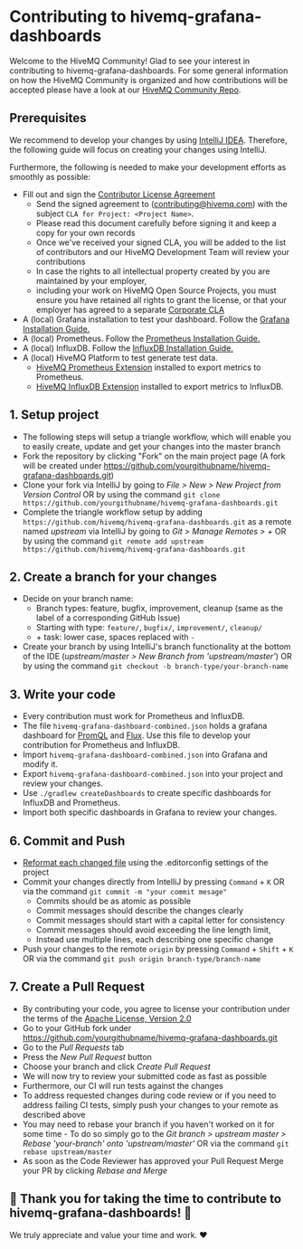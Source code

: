 # Contributing to hivemq-grafana-dashboards

Welcome to the HiveMQ Community! Glad to see your interest in contributing to hivemq-grafana-dashboards.
For some general information on how the HiveMQ Community is organized and how contributions will be accepted please have a look at 
our [HiveMQ Community Repo](https://github.com/hivemq/hivemq-community). 

## Prerequisites

We recommend to develop your changes by using [IntelliJ IDEA](https://www.jetbrains.com/idea/). 
Therefore, the following guide will focus on creating your changes using IntelliJ. 

Furthermore, the following is needed to make your development efforts as smoothly as possible:
- Fill out and sign the [Contributor License Agreement](https://www.hivemq.com/downloads/Contributor_License_Agreement.pdf)
  - Send the signed agreement  to (contributing@hivemq.com) with the subject `CLA for Project: <Project Name>`.
  - Please read this document carefully before signing it and keep a copy for your own records
  - Once we've received your signed CLA, you will be added to the list of contributors and our HiveMQ Development Team will review your contributions
  - In case the rights to all intellectual property created by you are maintained by your employer, 
  - including your work on HiveMQ Open Source Projects, you must ensure you have retained all rights to grant the license, or that your employer has agreed to a separate [Corporate CLA](https://www.hivemq.com/downloads/Corporate_Contributor_License_Agreement.pdf)
- A (local) Grafana installation to test your dashboard. Follow the [Grafana Installation Guide.](https://grafana.com/docs/grafana/latest/setup-grafana/installation/)
- A (local) Prometheus. Follow the [Prometheus Installation Guide.](https://prometheus.io/docs/prometheus/latest/installation/)
- A (local) InfluxDB. Follow the [InfluxDB Installation Guide.](https://docs.influxdata.com/influxdb/v2/install/)
- A (local) HiveMQ Platform to test generate test data.
  - [HiveMQ Prometheus Extension](https://github.com/hivemq/hivemq-prometheus-extension) installed to export metrics to Prometheus.
  - [HiveMQ InfluxDB Extension](https://github.com/hivemq/hivemq-influxdb-extension) installed to export metrics to InfluxDB.

## 1. Setup project

- The following steps will setup a triangle workflow, which will enable you to easily create, update and get your changes into the master branch
- Fork the repository by clicking "Fork" on the main project page (A fork will be created under https://github.com/yourgithubname/hivemq-grafana-dashboards.git)
- Clone your fork via IntelliJ by going to <i>File > New > New Project from Version Control</i> OR by using the command `git clone https://github.com/yourgithubname/hivemq-grafana-dashboards.git`
- Complete the triangle workflow setup by adding `https://github.com/hivemq/hivemq-grafana-dashboards.git` as a remote named _upstream_ via IntelliJ by going to <i>Git > Manage Remotes > + </i> OR by using the command `git remote add upstream https://github.com/hivemq/hivemq-grafana-dashboards.git`

## 2. Create a branch for your changes

- Decide on your branch name:
  - Branch types: feature, bugfix, improvement, cleanup (same as the label of a corresponding GitHub Issue)
  - Starting with type: `feature/`, `bugfix/`, `improvement/`, `cleanup/`
  - \+ task: lower case, spaces replaced with `-`
- Create your branch by using IntelliJ's branch functionality at the bottom of the IDE (<i>upstream/master > New Branch from 'upstream/master'</i>) OR by using the command `git checkout -b branch-type/your-branch-name`

## 3. Write your code

- Every contribution must work for Prometheus and InfluxDB.
- The file `hivemq-grafana-dashboard-combined.json` holds a grafana dashboard for 
  [PromQL](https://prometheus.io/docs/prometheus/latest/querying/basics/) and [Flux](https://docs.influxdata.com/influxdb/cloud/query-data/flux/). 
Use this file to develop your contribution for Prometheus and InfluxDB.
- Import `hivemq-grafana-dashboard-combined.json` into Grafana and modify it.
- Export `hivemq-grafana-dashboard-combined.json` into your project and review your changes.
- Use `./gradlew createDashboards` to create specific dashboards for InfluxDB and Prometheus.
- Import both specific dashboards in Grafana to review your changes.

## 6. Commit and Push
- [Reformat each changed file](https://www.jetbrains.com/help/idea/reformat-and-rearrange-code.html#reformat_file) using the .editorconfig settings of the project
- Commit your changes directly from IntelliJ by pressing `Command` + `K` OR via the command `git commit -m "your commit mesage"`
  - Commits should be as atomic as possible
  - Commit messages should describe the changes clearly
  - Commit messages should start with a capital letter for consistency
  - Commit messages should avoid exceeding the line length limit,
  - Instead use multiple lines, each describing one specific change
- Push your changes to the remote `origin` by pressing `Command` + `Shift` + `K` OR via the command `git push origin branch-type/branch-name`


## 7. Create a Pull Request

- By contributing your code, you agree to license your contribution under the terms of the
  [Apache License, Version 2.0](https://github.com/hivemq/hivemq-hivemq-grafana-dashboardsent/blob/develop/LICENSE)
- Go to your GitHub fork under https://github.com/yourgithubname/hivemq-grafana-dashboards.git
- Go to the <i>Pull Requests</i> tab
- Press the <i>New Pull Request</i> button
- Choose your branch and click <i>Create Pull Request</i>
- We will now try to review your submitted code as fast as possible
- Furthermore, our CI will run tests against the changes
- To address requested changes during code review or if you need to address failing CI tests, simply push your changes to your remote as described above
- You may need to rebase your branch if you haven't worked on it for some time - To do so simply go to the <i>Git branch > upstream master > Rebase 'your-branch' onto 'upstream/master'</i> OR via the command `git rebase upstream/master` 
- As soon as the Code Reviewer has approved your Pull Request Merge your PR by clicking <i>Rebase and Merge</i>

## 🚀 Thank you for taking the time to contribute to hivemq-grafana-dashboards!  🚀

We truly appreciate and value your time and work. ❤️



